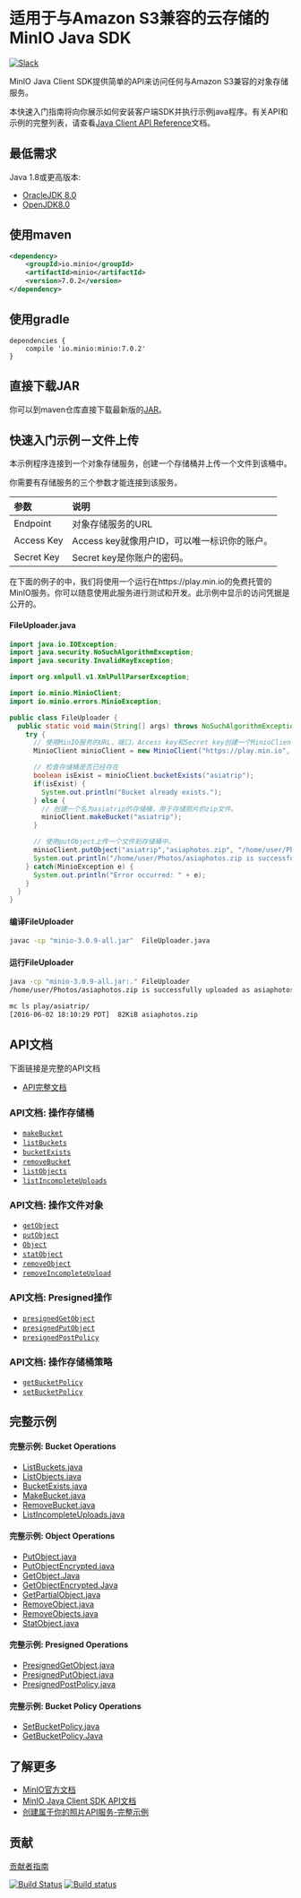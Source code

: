 # 适用于与Amazon S3兼容的云存储的MinIO Java SDK

 [![Slack](https://slack.min.io/slack?type=svg)](http://slack.minio.org.cn/questions)

MinIO Java Client SDK提供简单的API来访问任何与Amazon S3兼容的对象存储服务。

本快速入门指南将向你展示如何安装客户端SDK并执行示例java程序。有关API和示例的完整列表，请查看[Java Client API Reference](http://docs.minio.org.cn/docs/master/java-client-api-reference)文档。

## 最低需求

Java 1.8或更高版本:

- [OracleJDK 8.0](https://www.oracle.com/technetwork/java/javase/downloads/jdk8-downloads-2133151.html)
- [OpenJDK8.0](https://openjdk.java.net/install/)

## 使用maven

```xml
<dependency>
    <groupId>io.minio</groupId>
    <artifactId>minio</artifactId>
    <version>7.0.2</version>
</dependency>
```

## 使用gradle

```
dependencies {
    compile 'io.minio:minio:7.0.2'
}
```

## 直接下载JAR

你可以到maven仓库直接下载最新版的[JAR](https://repo1.maven.org/maven2/io/minio/minio/3.0.10/)。

## 快速入门示例－文件上传

本示例程序连接到一个对象存储服务，创建一个存储桶并上传一个文件到该桶中。

你需要有存储服务的三个参数才能连接到该服务。

| 参数       | 说明                                         |
| :--------- | :------------------------------------------- |
| Endpoint   | 对象存储服务的URL                            |
| Access Key | Access key就像用户ID，可以唯一标识你的账户。 |
| Secret Key | Secret key是你账户的密码。                   |

在下面的例子的中，我们将使用一个运行在https://play.min.io的免费托管的MinIO服务。你可以随意使用此服务进行测试和开发。此示例中显示的访问凭据是公开的。

#### FileUploader.java

```java
import java.io.IOException;
import java.security.NoSuchAlgorithmException;
import java.security.InvalidKeyException;

import org.xmlpull.v1.XmlPullParserException;

import io.minio.MinioClient;
import io.minio.errors.MinioException;

public class FileUploader {
  public static void main(String[] args) throws NoSuchAlgorithmException, IOException, InvalidKeyException, XmlPullParserException {
    try {
      // 使用MinIO服务的URL，端口，Access key和Secret key创建一个MinioClient对象
      MinioClient minioClient = new MinioClient("https://play.min.io", "Q3AM3UQ867SPQQA43P2F", "zuf+tfteSlswRu7BJ86wekitnifILbZam1KYY3TG");

      // 检查存储桶是否已经存在
      boolean isExist = minioClient.bucketExists("asiatrip");
      if(isExist) {
        System.out.println("Bucket already exists.");
      } else {
        // 创建一个名为asiatrip的存储桶，用于存储照片的zip文件。
        minioClient.makeBucket("asiatrip");
      }

      // 使用putObject上传一个文件到存储桶中。
      minioClient.putObject("asiatrip","asiaphotos.zip", "/home/user/Photos/asiaphotos.zip");
      System.out.println("/home/user/Photos/asiaphotos.zip is successfully uploaded as asiaphotos.zip to `asiatrip` bucket.");
    } catch(MinioException e) {
      System.out.println("Error occurred: " + e);
    }
  }
}
```

#### 编译FileUploader

```sh
javac -cp "minio-3.0.9-all.jar"  FileUploader.java
```

#### 运行FileUploader

```sh
java -cp "minio-3.0.9-all.jar:." FileUploader
/home/user/Photos/asiaphotos.zip is successfully uploaded as asiaphotos.zip to `asiatrip` bucket.

mc ls play/asiatrip/
[2016-06-02 18:10:29 PDT]  82KiB asiaphotos.zip
```

## API文档

下面链接是完整的API文档

- [API完整文档](http://docs.minio.org.cn/docs/master/java-client-api-reference)

### API文档: 操作存储桶

- [`makeBucket`](http://docs.minio.org.cn/docs/master/java-client-api-reference#makeBucket)
- [`listBuckets`](http://docs.minio.org.cn/docs/master/java-client-api-reference#listBuckets)
- [`bucketExists`](http://docs.minio.org.cn/docs/master/java-client-api-reference#bucketExists)
- [`removeBucket`](http://docs.minio.org.cn/docs/master/java-client-api-reference#removeBucket)
- [`listObjects`](http://docs.minio.org.cn/docs/master/java-client-api-reference#listObjects)
- [`listIncompleteUploads`](http://docs.minio.org.cn/docs/master/java-client-api-reference#listIncompleteUploads)

### API文档: 操作文件对象

- [`getObject`](http://docs.minio.org.cn/docs/master/java-client-api-reference#getObject)
- [`putObject`](http://docs.minio.org.cn/docs/master/java-client-api-reference#putObject)
- [`Object`](http://docs.minio.org.cn/docs/master/java-client-api-reference#Object)
- [`statObject`](http://docs.minio.org.cn/docs/master/java-client-api-reference#statObject)
- [`removeObject`](http://docs.minio.org.cn/docs/master/java-client-api-reference#removeObject)
- [`removeIncompleteUpload`](http://docs.minio.org.cn/docs/master/java-client-api-reference#removeIncompleteUpload)

### API文档: Presigned操作

- [`presignedGetObject`](http://docs.minio.org.cn/docs/master/java-client-api-reference#presignedGetObject)
- [`presignedPutObject`](http://docs.minio.org.cn/docs/master/java-client-api-reference#presignedPutObject)
- [`presignedPostPolicy`](http://docs.minio.org.cn/docs/master/java-client-api-reference#presignedPostPolicy)

### API文档: 操作存储桶策略

- [`getBucketPolicy`](http://docs.minio.org.cn/docs/master/java-client-api-reference#getBucketPolicy)
- [`setBucketPolicy`](http://docs.minio.org.cn/docs/master/java-client-api-reference#setBucketPolicy)

## 完整示例

#### 完整示例: Bucket Operations

- [ListBuckets.java](https://github.com/minio/minio-java/tree/master/examples/ListBuckets.java)
- [ListObjects.java](https://github.com/minio/minio-java/tree/master/examples/ListObjects.java)
- [BucketExists.java](https://github.com/minio/minio-java/tree/master/examples/BucketExists.java)
- [MakeBucket.java](https://github.com/minio/minio-java/tree/master/examples/MakeBucket.java)
- [RemoveBucket.java](https://github.com/minio/minio-java/tree/master/examples/RemoveBucket.java)
- [ListIncompleteUploads.java](https://github.com/minio/minio-java/tree/master/examples/ListIncompleteUploads.java)

#### 完整示例: Object Operations

- [PutObject.java](https://github.com/minio/minio-java/tree/master/examples/PutObject.java)
- [PutObjectEncrypted.java](https://github.com/minio/minio-java/tree/master/examples/PutObjectEncrypted.java)
- [GetObject.Java](https://github.com/minio/minio-java/tree/master/examples/GetObject.java)
- [GetObjectEncrypted.Java](https://github.com/minio/minio-java/tree/master/examples/GetObjectEncrypted.java)
- [GetPartialObject.java](https://github.com/minio/minio-java/tree/master/examples/GetPartialObject.java)
- [RemoveObject.java](https://github.com/minio/minio-java/tree/master/examples/RemoveObject.java)
- [RemoveObjects.java](https://github.com/minio/minio-java/tree/master/examples/RemoveObjects.java)
- [StatObject.java](https://github.com/minio/minio-java/tree/master/examples/StatObject.java)

#### 完整示例: Presigned Operations

- [PresignedGetObject.java](https://github.com/minio/minio-java/tree/master/examples/PresignedGetObject.java)
- [PresignedPutObject.java](https://github.com/minio/minio-java/tree/master/examples/PresignedPutObject.java)
- [PresignedPostPolicy.java](https://github.com/minio/minio-java/tree/master/examples/PresignedPostPolicy.java)

#### 完整示例: Bucket Policy Operations

- [SetBucketPolicy.java](https://github.com/minio/minio-java/tree/master/examples/SetBucketPolicy.java)
- [GetBucketPolicy.Java](https://github.com/minio/minio-java/tree/master/examples/GetBucketPolicy.java)

## 了解更多

- [MinIO官方文档](http://docs.minio.org.cn)
- [MinIO Java Client SDK API文档](http://docs.minio.org.cn/docs/master/java-client-api-reference)
- [创建属于你的照片API服务-完整示例](https://github.com/minio/minio-java-rest-example)

## 贡献

[贡献者指南](https://github.com/minio/minio-java/blob/master/docs/zh_CN/CONTRIBUTING.md)

[![Build Status](https://travis-ci.org/minio/minio-java.svg)](https://travis-ci.org/minio/minio-java) [![Build status](https://ci.appveyor.com/api/projects/status/1d05e6nvxcelmrak?svg=true)](https://ci.appveyor.com/project/harshavardhana/minio-java)